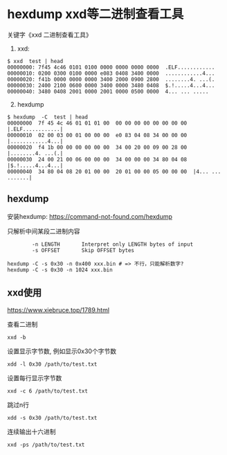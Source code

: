 # hexdump xxd等二进制查看工具

关键字《xxd 二进制查看工具》

1. xxd:
```
$ xxd  test | head
00000000: 7f45 4c46 0101 0100 0000 0000 0000 0000  .ELF............
00000010: 0200 0300 0100 0000 e083 0408 3400 0000  ............4...
00000020: f41b 0000 0000 0000 3400 2000 0900 2800  ........4. ...(.
00000030: 2400 2100 0600 0000 3400 0000 3480 0408  $.!.....4...4...
00000040: 3480 0408 2001 0000 2001 0000 0500 0000  4... ... .....
```

2. hexdump
```
$ hexdump  -C  test | head
00000000  7f 45 4c 46 01 01 01 00  00 00 00 00 00 00 00 00  |.ELF............|
00000010  02 00 03 00 01 00 00 00  e0 83 04 08 34 00 00 00  |............4...|
00000020  f4 1b 00 00 00 00 00 00  34 00 20 00 09 00 28 00  |........4. ...(.|
00000030  24 00 21 00 06 00 00 00  34 00 00 00 34 80 04 08  |$.!.....4...4...|
00000040  34 80 04 08 20 01 00 00  20 01 00 00 05 00 00 00  |4... ... .......|
```

## hexdump

安装hexdump: https://command-not-found.com/hexdump

只解析中间某段二进制内容
```
        -n LENGTH       Interpret only LENGTH bytes of input
        -s OFFSET       Skip OFFSET bytes

hexdump -C -s 0x30 -n 0x400 xxx.bin # => 不行，只能解析数字?
hexdump -C -s 0x30 -n 1024 xxx.bin
```

## xxd使用

https://www.xiebruce.top/1789.html

查看二进制
```
xxd -b
```

设置显示字节数, 例如显示0x30个字节数
```
xdd -l 0x30 /path/to/test.txt
```

设置每行显示字节数
```
xxd -c 6 /path/to/test.txt
```

跳过n行
```
xdd -s 0x30 /path/to/test.txt
```

连续输出十六进制
```
xxd -ps /path/to/test.txt
```
